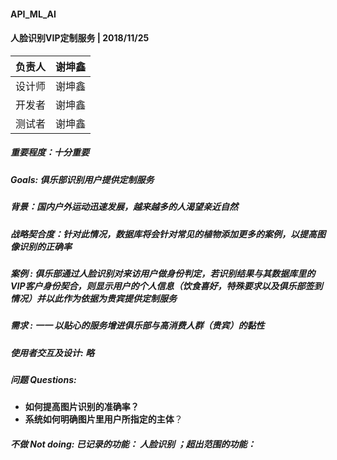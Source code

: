 ####   API_ML_AI


 #### 人脸识别VIP定制服务 | 2018/11/25
 负责人 | 谢坤鑫
---|---
 设计师 | 谢坤鑫
 开发者 | 谢坤鑫
 测试者 | 谢坤鑫
 ##### 重要程度：十分重要
 ##### Goals: 俱乐部识别用户提供定制服务
##### 背景：国内户外运动迅速发展，越来越多的人渴望亲近自然
##### 战略契合度：针对此情况，数据库将会针对常见的植物添加更多的案例，以提高图像识别的正确率

##### 案例 :  俱乐部通过人脸识别对来访用户做身份判定，若识别结果与其数据库里的VIP客户身份契合，则显示用户的个人信息（饮食喜好，特殊要求以及俱乐部签到情况）并以此作为依据为贵宾提供定制服务
##### 需求 : 一一 以贴心的服务增进俱乐部与高消费人群（贵宾）的黏性
##### 使用者交互及设计: 略
##### 问题 Questions: 
*  **如何提高图片识别的准确率？**
*  **系统如何明确图片里用户所指定的主体**？
##### 不做 Not doing: 已记录的功能： 人脸识别 ；超出范围的功能：




